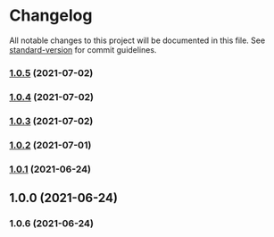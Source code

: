 # Changelog

All notable changes to this project will be documented in this file. See [standard-version](https://github.com/conventional-changelog/standard-version) for commit guidelines.

### [1.0.5](https://github.com/Hb-zzZ/gez-area/compare/v1.0.4...v1.0.5) (2021-07-02)

### [1.0.4](https://github.com/Hb-zzZ/gez-area/compare/v1.0.3...v1.0.4) (2021-07-02)

### [1.0.3](https://github.com/Hb-zzZ/gez-area/compare/v1.0.2...v1.0.3) (2021-07-02)

### [1.0.2](https://github.com/Hb-zzZ/gez-area/compare/v1.0.1...v1.0.2) (2021-07-01)

### [1.0.1](https://github.com/Hb-zzZ/gez-area/compare/v1.0.0...v1.0.1) (2021-06-24)

## 1.0.0 (2021-06-24)

### 1.0.6 (2021-06-24)

